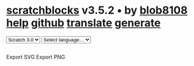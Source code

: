 
<!DOCTYPE html>
<meta charset="utf-8">
<meta name=viewport content="width=device-width, initial-scale=1">
<title>scratchblocks homepage</title>

<meta name=description content="Use scratchblocks to write pictures of Scratch scripts in forum posts.">

<link rel=stylesheet href="//fonts.googleapis.com/css?family=Noto+Sans:400,700">
<link rel=stylesheet href="/lib/codemirror-custom.css">
<link rel=stylesheet href="/style.css">

<!---------------------------------------------------------------------------->

<h1>
  <div id=title>
    <a href="/">scratchblocks</a>
    <span class=author>v3.5.2 • by <a href="//tjvr.org">blob8108</a></span>
  </div>
  <span>
    <a target="_blank" href="http://wiki.scratch.mit.edu/wiki/Block_Plugin/Syntax">help</a>
    <a href="http://github.com/tjvr/scratchblocks">github</a>
    <a href="/translator/" id="translate-link"><b>translate</b></a>
    <a href="/generator/"><b>generate</b></a>
  </span>
</h1>

<div id="side">
<div>
  <select id="choose-style">
    <option value="scratch2">Scratch 2.0
    <option value="scratch3" selected>Scratch 3.0
  </select>

  <select id="choose-lang">
    <option value="">Select language…
  </select>

  <small id=lang-status></small>

</div>

<div id="editor"></div>
</div>

<pre id="preview" class="blocks"></pre>

<a id="export-svg" class="export-link" download="scratchblocks.svg">Export SVG</a>
<a id="export-png" class="export-link" download="scratchblocks.png">Export PNG</a>

<!---------------------------------------------------------------------------->

<script src="/js/scratchblocks-v3.5.2-min.js"></script>
<script src="/js/translations-all-v3.5.2.js" charset="utf8"></script>
<script src=/lib/codemirror-compressed.js></script>

<script>
var editor = document.getElementById('editor');
var exportSVGLink = document.getElementById('export-svg');
var exportPNGLink = document.getElementById('export-png');

var obj = {
  style: 'scratch3',
};
extractHash();

var codeMirror = CodeMirror(editor, {
  value: obj.script || "",
  //mode: "scratch",

  indentUnit: 4,
  tabSize: 4,
  indentWithTabs: true,

  lineNumbers: false,

  autofocus: true,

  cursorHeight: 1,

  placeholder: '. . .',

  // viewportMargin: 'Infinity',
});
codeMirror.setCursor(codeMirror.getValue().length);

// Debounces a function, pulled out of Underscore.js
function debounce(func, wait, immediate) {
  var timeout, result;
  return function() {
    var context = this, args = arguments;
    var later = function() {
      timeout = null;
      if (!immediate) result = func.apply(context, args);
    };
    var callNow = immediate && !timeout;
    clearTimeout(timeout);
    timeout = setTimeout(later, wait);
    if (callNow) result = func.apply(context, args);
    return result;
  };
};
codeMirror.on("change", debounce(function() {
  obj.script = codeMirror.getValue();
  objUpdated();
}, 250, false));

var onResize = function() {
  codeMirror.setSize(editor.clientWidth, editor.clientHeight)
};
window.addEventListener('resize', onResize);
onResize();


var chooseLang = document.getElementById('choose-lang');

var languageCodes = Object.keys(scratchblocks.allLanguages)
languageCodes.sort()
languageCodes.forEach(function(code) {
  if (code === "en") return
  var option = document.createElement("option")
  option.value = code

  var language = scratchblocks.allLanguages[code]
  option.textContent = language.name && language.altName ? language.name + " — " + language.altName : language.name || language.altName || code
  chooseLang.appendChild(option)
})

var langStatus = document.getElementById('lang-status')

chooseLang.addEventListener('change', function(e) {
  if (obj.lang === chooseLang.value) return
  obj.lang = chooseLang.value;
  objUpdated();
});


var chooseStyle = document.getElementById('choose-style');

chooseStyle.addEventListener('change', function(e) {
  if (obj.style === chooseStyle.value) return
  obj.style = chooseStyle.value;
  objUpdated();
});



/* Extract hash from location. Returns true if changed */
function extractHash() {
  var newObj = decodeHash();
  if (!newObj || !newObj.script) {
    newObj = {
      script: "",
      lang: obj.lang,
    };
  }

  newObj.style = newObj.style || obj.style || 'scratch3'

  if (newObj.lang !== obj.lang || newObj.script !== obj.script) {
    obj = newObj;
    return true;
  }
  return false;
}

function decodeHash() {
  var hash = location.href.split('#')[1];
  if (!hash) return;

  if (!/^\?/.test(hash)) {
    return {
      script: decodeURIComponent(hash),
    };
  } else {
    var newObj = {};
    parts = hash.slice(1).split('&');
    parts.forEach(function(part) {
      var match = /^(.*)=(.*)$/.exec(part);
      if (!match) return;
      var key = decodeURIComponent(match[1]);
      var value = decodeURIComponent(match[2]);
      if (key === "lang" || key === "script" || key === "style") {
        newObj[key] = value;
      }
    });
    return newObj;
  }
}

function setHash(hash) {
  if (history && history.replaceState) {
    history.replaceState("", "", hash);
  } else {
    location.hash = hash;
  }
}

function objUpdated() {
  // set hash
  if (obj.lang || obj.style) {
    var hash = '#?'
    if (obj.style) hash += 'style=' + encodeURIComponent(obj.style) + '&'
    if (obj.lang) hash += 'lang=' + encodeURIComponent(obj.lang) + '&'
    hash += 'script='+encodeURIComponent(obj.script)
    setHash(hash)
  } else if (obj.style) {
    setHash('#?lang=' + encodeURIComponent(obj.lang) + '&script='+encodeURIComponent(obj.script));
  } else if (obj.lang) {
    setHash('#?lang=' + encodeURIComponent(obj.lang) + '&script='+encodeURIComponent(obj.script));
  } else if (obj.script) {
    setHash('#'+encodeURIComponent(obj.script));
  } else {
    if (!(location.hash == '' || location.hash == '#')) {
      setHash('#');
    }
  }

  // render code
  var doc = window.doc = scratchblocks.parse(obj.script, {
    languages: obj.lang ? ['en', obj.lang] : ['en'],
  });
  var docView = scratchblocks.newView(doc, {
    style: obj.style,
  })
  var svg = docView.render()
  preview.innerHTML = "";
  preview.appendChild(svg);
  if (obj.style === 'scratch3') {
    svg.style.transform = 'scale(0.675)';
    svg.style.transformOrigin = '0 0';
  }

  exportSVGLink.href = "";
  exportPNGLink.href = "";

  // add export link
  setTimeout(function() {
    exportSVGLink.href = docView.exportSVG();

    docView.exportPNG(function(pngDataURL) {
      exportPNGLink.href = pngDataURL;
    }, 3);
  }, 0);

  // include code in scratchblocks links
  document.getElementById('translate-link').href = "/translator/" + '#'+encodeURIComponent(obj.script);
  document.getElementById('version-link').href = "/v3.1/" + '#?lang=' + encodeURIComponent(obj.lang) + '&script=' + encodeURIComponent(obj.script);

  // update language dropdown
  var lang = scratchblocks.allLanguages[obj.lang]
  langStatus.textContent = lang ? lang.percentTranslated + "%" : "";
  if (Object.keys(lang.aliases).length === 0) {
    var link = document.createElement("a")
    link.href = "https://github.com/scratchblocks/scratchblocks/edit/master/locales-src/extra_aliases.js"
    link.textContent = "requires aliases"
    langStatus.textContent += ", "
    langStatus.appendChild(link)
  }
}

setInterval(function() {
  if (extractHash()) {
    updatedFromHash();
  }
}, 200);

function updatedFromHash() {
  objUpdated();
  codeMirror.setValue(obj.script);
  chooseLang.value = obj.lang || "";
  chooseStyle.value = obj.style || "";
}

updatedFromHash();

</script>
<script>
  !function(g,s,q,r,d){r=g[r]=g[r]||function(){(r.q=r.q||[]).push(
  arguments)};d=s.createElement(q);q=s.getElementsByTagName(q)[0];
  d.src='//d1l6p2sc9645hc.cloudfront.net/tracker.js';q.parentNode.
  insertBefore(d,q)}(window,document,'script','_gs');

  _gs('GSN-349113-Y');
</script>
